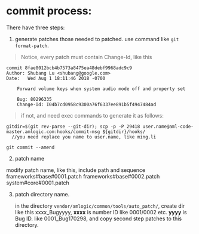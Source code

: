 # commit process:

There have three steps:

1. generate patches those needed to patched.
  use command like `git format-patch`.
>Notice, every patch must contain Change-Id, like this

```
commit 8fae8012bcb4b7573a8475ea48debf9968adc9c9
Author: Shubang Lu <shubang@google.com>
Date:   Wed Aug 1 18:11:46 2018 -0700

    Forward volume keys when system audio mode off and property set

    Bug: 80296335
    Change-Id: I04b7cd0958c9300a76f6337ee891b5f4947484ad
```
> if not, and need exec commands to generate it as follows:

```
gitdir=$(git rev-parse --git-dir); scp -p -P 29418 user.name@aml-code-master.amlogic.com:hooks/commit-msg ${gitdir}/hooks/
  //you need replace you name to user.name, like ming.li

git commit --amend
```

2. patch name

modify patch name, like this, include path and sequence
    frameworks#base#0001.patch
    frameworks#base#0002.patch
    system#core#0001.patch


3. patch directory name.

    in the directory `vendor/amlogic/common/tools/auto_patch/`, create dir like this
   xxxx_Bugyyyy, **xxxx** is number ID like 0001/0002 etc. **yyyy** is Bug ID.
   like 0001_Bug170298, and copy second step patches to this directory.

